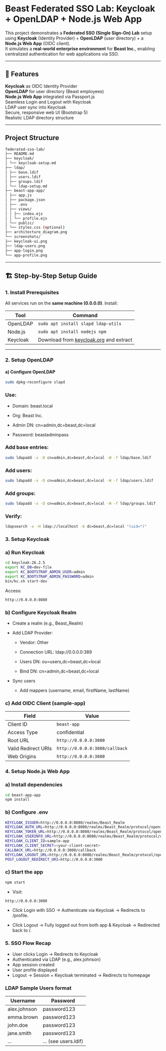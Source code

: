 # Beast Federated SSO Lab: Keycloak + OpenLDAP + Node.js Web App

This project demonstrates a **Federated SSO (Single Sign-On) Lab** setup using **Keycloak** (Identity Provider) + **OpenLDAP** (user directory) + a **Node.js Web App** (OIDC client).  
It simulates a **real-world enterprise environment** for **Beast Inc.**, enabling centralized authentication for web applications via SSO.

---

## 🚀 Features

**Keycloak** as OIDC Identity Provider  
**OpenLDAP** for user directory (Beast employees)  
**Node.js Web App** integrated via Passport.js  
Seamless Login and Logout with Keycloak  
LDAP user sync into Keycloak  
Secure, responsive web UI (Bootstrap 5)  
Realistic LDAP directory structure

---

## Project Structure

```bash
federated-sso-lab/
├── README.md
├── keycloak/
│ └── keycloak-setup.md
├── ldap/
│ ├── base.ldif
│ ├── users.ldif
│ ├── groups.ldif
│ └── ldap-setup.md
├── beast-app-app/
│ ├── app.js
│ ├── package.json
│ ├── .env
│ ├── views/
│ │ ├── index.ejs
│ │ └── profile.ejs
│ └── public/
│ └── styles.css (optional)
├── architecture_diagram.png
└── screenshots/
├── keycloak-ui.png
├── ldap-users.png
├── app-login.png
└── app-profile.png
```

---

## 🏗️ Step-by-Step Setup Guide

### 1. Install Prerequisites

All services run on the **same machine (0.0.0.0)**. Install:

| Tool       | Command                                      |
|------------|-----------------------------------------------|
| OpenLDAP   | `sudo apt install slapd ldap-utils`          |
| Node.js    | `sudo apt install nodejs npm`                |
| Keycloak   | Download from [keycloak.org](https://www.keycloak.org/) and extract |

---

### 2. Setup OpenLDAP

#### a) Configure OpenLDAP
```bash
sudo dpkg-reconfigure slapd
```
### Use:

- Domain: beast.local

- Org: Beast Inc.

- Admin DN: cn=admin,dc=beast,dc=local

- Password: beastadminpass

### Add base entries:

```bash
sudo ldapadd -x -D cn=admin,dc=beast,dc=local -W -f ldap/base.ldif
```
### Add users:

```bash
sudo ldapadd -x -D cn=admin,dc=beast,dc=local -W -f ldap/users.ldif
```
### Add groups:

```bash
sudo ldapadd -x -D cn=admin,dc=beast,dc=local -W -f ldap/groups.ldif
```
### Verify:

```bash
ldapsearch -x -H ldap://localhost -b dc=beast,dc=local "(uid=*)"
```

### 3. Setup Keycloak

### a) Run Keycloak

```bash
cd keycloak-26.2.5
export KC_DB=dev-file
export KC_BOOTSTRAP_ADMIN_USER=admin
export KC_BOOTSTRAP_ADMIN_PASSWORD=admin
bin/kc.sh start-dev
```

Access:

```bash
http://0.0.0.0:8080
```

### b) Configure Keycloak Realm

- Create a realm (e.g., Beast_Realm)
- Add LDAP Provider:

	- Vendor: Other

	- Connection URL: ldap://0.0.0.0:389

	- Users DN: ou=users,dc=beast,dc=local

	- Bind DN: cn=admin,dc=beast,dc=local

- Sync users
	- Add mappers (username, email, firstName, lastName)

### c) Add OIDC Client (sample-app)

| Field               | Value                          |
| ------------------- | ------------------------------ |
| Client ID           | `beast-app`                   |
| Access Type         | confidential                   |
| Root URL            | `http://0.0.0.0:3000`          |
| Valid Redirect URIs | `http://0.0.0.0:3000/callback` |
| Web Origins         | `http://0.0.0.0:3000`          |

### 4. Setup Node.js Web App

### a) Install dependencies

```bash
cd beast-app-app
npm install
```

### b) Configure .env

```bash
KEYCLOAK_ISSUER=http://0.0.0.0:8080/realms/Beast_Realm
KEYCLOAK_AUTH_URL=http://0.0.0.0:8080/realms/Beast_Realm/protocol/openid-connect/auth
KEYCLOAK_TOKEN_URL=http://0.0.0.0:8080/realms/Beast_Realm/protocol/openid-connect/token
KEYCLOAK_USERINFO_URL=http://0.0.0.0:8080/realms/Beast_Realm/protocol/openid-connect/userinfo
KEYCLOAK_CLIENT_ID=sample-app
KEYCLOAK_CLIENT_SECRET=<your-client-secret>
CALLBACK_URL=http://0.0.0.0:3000/callback
KEYCLOAK_LOGOUT_URL=http://0.0.0.0:8080/realms/Beast_Realm/protocol/openid-connect/logout
POST_LOGOUT_REDIRECT_URI=http://0.0.0.0:3000
```

### c) Start the app

```bash
npm start
```

- Visit:

```bash
http://0.0.0.0:3000
```

- Click Login with SSO → Authenticate via Keycloak → Redirects to /profile.

- Click Logout → Fully logged out from both app & Keycloak → Redirected back to /.

### 5. SSO Flow Recap
- User clicks Login → Redirects to Keycloak
- Authenticated via LDAP (e.g., alex.johnson)
- App session created
- User profile displayed
- Logout → Session + Keycloak terminated → Redirects to homepage

### LDAP Sample Users format

| Username     | Password             |
| ------------ | -------------------- |
| alex.johnson | password123          |
| emma.brown   | password123          |
| john.doe     | password123          |
| jane.smith   | password123          |
| ...          | ... (see users.ldif) |

